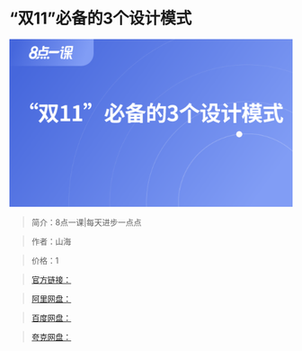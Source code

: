 # “双11”必备的3个设计模式

![img](../../assets/CioPOWGLdUSAVyjyAAC5NXIU9tw071.png)

> 简介：8点一课|每天进步一点点

> 作者：山海

> 价格：1

> [官方链接：]()

> [阿里网盘：]()

> [百度网盘：]()

> [夸克网盘：]()
